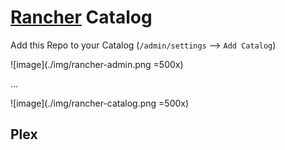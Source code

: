 # [Rancher](http://rancher.com/) Catalog


Add this Repo to your Catalog (`/admin/settings` --> `Add Catalog`)

![image](./img/rancher-admin.png =500x)

...

![image](./img/rancher-catalog.png =500x)

## Plex

